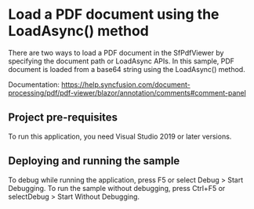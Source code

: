 # Load a PDF document using the LoadAsync() method
There are two ways to load a PDF document in the SfPdfViewer by specifying the document path or LoadAsync APIs. In this sample, PDF document is loaded from a base64 string using the LoadAsync() method.

Documentation: https://help.syncfusion.com/document-processing/pdf/pdf-viewer/blazor/annotation/comments#comment-panel

## Project pre-requisites
To run this application, you need Visual Studio 2019 or later versions.

## Deploying and running the sample
To debug while running the application, press F5 or select Debug > Start Debugging. To run the sample without debugging, press Ctrl+F5 or selectDebug > Start Without Debugging.